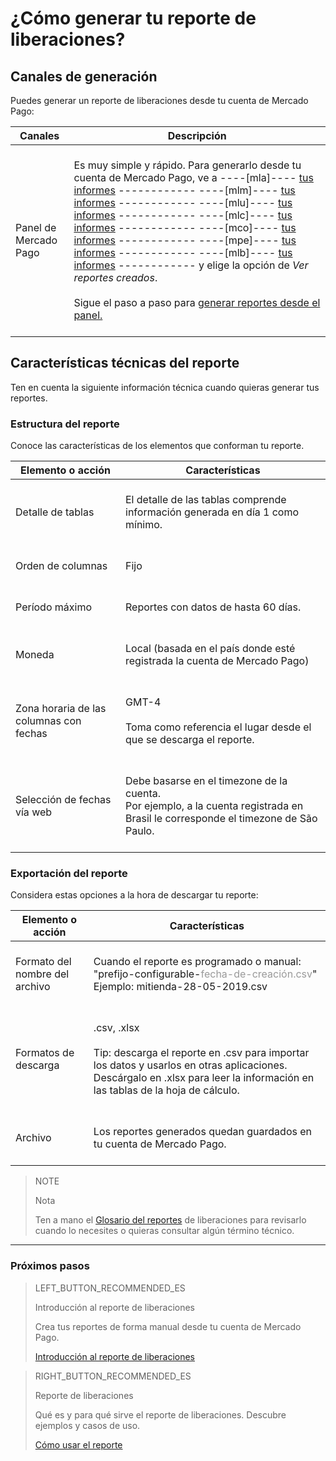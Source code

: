# ¿Cómo generar tu reporte de liberaciones?


## Canales de generación

Puedes generar un reporte de liberaciones desde tu cuenta de Mercado Pago:

| Canales | Descripción |
| ------- | ----------- |
| Panel de Mercado Pago | <br/>Es muy simple y rápido. Para generarlo desde tu cuenta de Mercado Pago, ve a ----[mla]---- [tus informes](https://www.mercadopago.com.ar/movements) ------------ ----[mlm]---- [tus informes](https://www.mercadopago.com.mx/movements) ------------ ----[mlu]---- [tus informes](https://www.mercadopago.com.uy/movements) ------------ ----[mlc]---- [tus informes](https://www.mercadopago.cl/movements) ------------ ----[mco]---- [tus informes](https://www.mercadopago.com.co/movements) ------------ ----[mpe]---- [tus informes](https://www.mercadopago.com.pe/movements) ------------ ----[mlb]---- [tus informes](https://www.mercadopago.com.br/movements) ------------ y elige la opción de *Ver reportes creados*.<br/><br/>Sigue el paso a paso para [generar reportes desde el panel.](https://www.mercadopago.com.ar/developers/es/guides/manage-account/reports/released-money/panel/)<br/><br/> |

## Características técnicas del reporte

Ten en cuenta la siguiente información técnica cuando quieras generar tus reportes.


### Estructura del reporte

Conoce las características de los elementos que conforman tu reporte.


| Elemento o acción | Características |
| ------------ |	--------    |
| Detalle de tablas | <br/>El detalle de las tablas comprende información generada en día 1 como mínimo. <br/> <br/>  |
| Orden de columnas |<br/> Fijo <br/> <br/> |
| Período máximo | <br/> Reportes con datos de hasta 60 días. <br/> <br/> |
| Moneda | <br/> Local (basada en el país donde esté registrada la cuenta de Mercado Pago) <br/> <br/> |
| Zona horaria de las columnas con fechas | <br/> GMT-4 <br/> <br/> Toma como referencia el lugar desde el que se descarga el reporte. <br/> <br/> |
| Selección de fechas vía web | <br/> Debe basarse en el timezone de la cuenta. <br/>Por ejemplo, a la cuenta registrada en Brasil le corresponde el timezone de São Paulo. <br/> <br/> |


### Exportación del reporte

Considera estas opciones a la hora de descargar tu reporte:

| Elemento o acción | Características |
| ------------ |	--------    |
| Formato del nombre del archivo | <br/>Cuando el reporte es programado o manual:<br/> "prefijo-configurable-<span style='color:#999999;'>fecha-de-creación.csv</span>" <br/> Ejemplo:  mitienda-28-05-2019.csv <br/><br/> |
| Formatos de descarga | <br/>.csv, .xlsx <br/><br/>Tip: descarga el reporte en .csv para importar los datos y usarlos en otras aplicaciones. Descárgalo en .xlsx para leer la información en las tablas de la hoja de cálculo. <br/><br/> |
| Archivo | <br/>Los reportes generados quedan guardados en tu cuenta de Mercado Pago.<br/><br/> |


> NOTE
>
> Nota
>
> Ten a mano el [Glosario del reportes](https://www.mercadopago.com.ar/developers/es/guides/manage-account/reports/release-money/glossary/) de liberaciones para revisarlo cuando lo necesites o quieras consultar algún término técnico.

<hr/>

### Próximos pasos

> LEFT_BUTTON_RECOMMENDED_ES
>
> Introducción al reporte de liberaciones 
>
> Crea tus reportes de forma manual desde tu cuenta de Mercado Pago.
>
> [Introducción al reporte de liberaciones](https://www.mercadopago.com.ar/developers/es/guides/manage-account/reports/released-money/panel/)

> RIGHT_BUTTON_RECOMMENDED_ES
>
> Reporte de liberaciones
>
> Qué es y para qué sirve el reporte de liberaciones. Descubre ejemplos y casos de uso.
>
> [Cómo usar el reporte](https://www.mercadopago.com.ar/developers/es/guides/manage-account/reports/released-money/how-to-use/)
